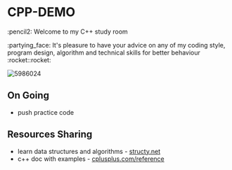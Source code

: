 # CPP-DEMO

<p>:pencil2: Welcome to my C++ study room
  
<p>:partying_face: It's pleasure to have your advice on any of my coding style, program design, algorithm and technical skills for better behaviour :rocket::rocket:

<!-- ![image](https://user-images.githubusercontent.com/88369201/151703000-87c9ad11-f48f-4c3a-a571-fd696d432ef1.png) -->
![5986024](https://user-images.githubusercontent.com/88369201/152857966-676dc147-b380-4cac-87d6-d752c3f19fcc.png)

## On Going
- push practice code
  
## Resources Sharing
- learn data structures and algorithms - <a href="https://structy.net/">structy.net</a>
- c++ doc with examples - <a href="https://www.cplusplus.com/reference/">cplusplus.com/reference</a>
